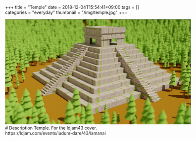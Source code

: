 +++
title = "Temple"
date = 2018-12-04T15:54:41+09:00
tags = []
categories = "everyday"
thumbnail = "/img/temple.jpg"
+++

<div class="image">
<img src="/img/temple.jpg"  style="max-width: 600px;">
</div>

<div class="description">
# Description
Temple. For the ldjam43 cover. https://ldjam.com/events/ludum-dare/43/lamanai